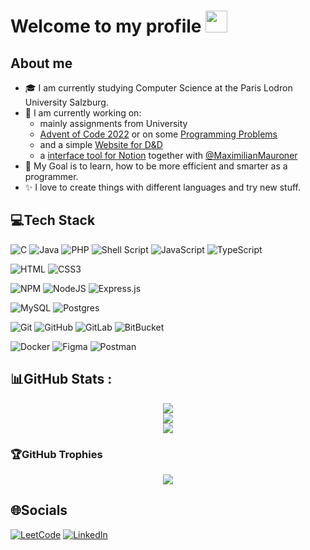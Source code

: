 # Welcome to my profile <img src="https://github.com/TheDudeThatCode/TheDudeThatCode/blob/master/Assets/Hi.gif" height="35px">


## About me
- 🎓 I am currently studying Computer Science at the Paris Lodron University Salzburg.  
- 🌱 I am currently working on:
    - mainly assignments from University
    - [Advent of Code 2022](https://github.com/PalmaAnd/Advent-of-Code-2022) or on some [Programming Problems](https://github.com/PalmaAnd/Programming-Problems)
    - and a simple [Website for D&D](https://dungeons-and-dragons-tool-box.vercel.app/)
    - a [interface tool for Notion](https://github.com/Lab4Code/PersonalNotionManager) together with [@MaximilianMauroner](https://www.github.com/MaximilianMauroner)
- 🎯 My Goal is to learn, how to be more efficient and smarter as a programmer.
- ✨ I love to create things with different languages and try new stuff.

## 💻Tech Stack
![C](https://img.shields.io/badge/c-%2300599C.svg?style=for-the-badge&logo=c&logoColor=white)
![Java](https://img.shields.io/badge/java-%23ED8B00.svg?style=for-the-badge&logo=java&logoColor=white)
![PHP](https://img.shields.io/badge/php-%23777BB4.svg?style=for-the-badge&logo=php&logoColor=white)
![Shell Script](https://img.shields.io/badge/shell_script-%23121011.svg?style=for-the-badge&logo=gnu-bash&logoColor=white)
![JavaScript](https://img.shields.io/badge/javascript-%23323330.svg?style=for-the-badge&logo=javascript&logoColor=%23F7DF1E)
![TypeScript](https://img.shields.io/badge/typescript-%23007ACC.svg?style=for-the-badge&logo=typescript&logoColor=white)

![HTML](https://img.shields.io/badge/HTML5-E34F26?style=for-the-badge&logo=html5&logoColor=white)
![CSS3](https://img.shields.io/badge/css3-%231572B6.svg?style=for-the-badge&logo=css3&logoColor=white)

![NPM](https://img.shields.io/badge/NPM-%23000000.svg?style=for-the-badge&logo=npm&logoColor=white)
![NodeJS](https://img.shields.io/badge/node.js-6DA55F?style=for-the-badge&logo=node.js&logoColor=white)
![Express.js](https://img.shields.io/badge/express.js-%23404d59.svg?style=for-the-badge&logo=express&logoColor=%2361DAFB)

![MySQL](https://img.shields.io/badge/mysql-%2300f.svg?style=for-the-badge&logo=mysql&logoColor=white)
![Postgres](https://img.shields.io/badge/postgres-%23316192.svg?style=for-the-badge&logo=postgresql&logoColor=white)

![Git](https://img.shields.io/badge/GIT-E44C30?style=for-the-badge&logo=git&logoColor=white)
![GitHub](https://img.shields.io/badge/GitHub-100000?style=for-the-badge&logo=github&logoColor=white)
![GitLab](https://img.shields.io/badge/GitLab-330F63?style=for-the-badge&logo=gitlab&logoColor=white)
![BitBucket](https://img.shields.io/badge/Bitbucket-0747a6?style=for-the-badge&logo=bitbucket&logoColor=white)

![Docker](https://img.shields.io/badge/docker-%230db7ed.svg?style=for-the-badge&logo=docker&logoColor=white)
![Figma](https://img.shields.io/badge/figma-%23F24E1E.svg?style=for-the-badge&logo=figma&logoColor=white)
![Postman](https://img.shields.io/badge/Postman-FF6C37?style=for-the-badge&logo=Postman&logoColor=white)

## 📊GitHub Stats :
<div align=center>

![](https://github-readme-stats.vercel.app/api?username=PalmaAnd&theme=gruvbox&hide_border=true&include_all_commits=false&count_private=true)<br/>
![](https://github-readme-streak-stats.herokuapp.com/?user=PalmaAnd&theme=gruvbox&hide_border=true)<br/>
![](https://github-readme-stats.vercel.app/api/top-langs/?username=PalmaAnd&theme=gruvbox&hide_border=true&include_all_commits=false&count_private=true&layout=compact)

</div>

### 🏆GitHub Trophies
<div align=center>

![](https://github-profile-trophy.vercel.app/?username=PalmaAnd&theme=gruvbox&no-frame=false&no-bg=true&margin-w=4)

</div>

## 🌐Socials
[![LeetCode](https://badges.peiyuan.ch/leetcode/PalmaAnd/solved?logo=leetcode&label=PalmaAnd&style=for-the-badge&color=green)](https://leetcode.com/PalmaAnd/)
[![LinkedIn](https://img.shields.io/badge/LinkedIn-%230077B5.svg?logo=linkedin&logoColor=white)](https://linkedin.com/in/palmaandrè)
